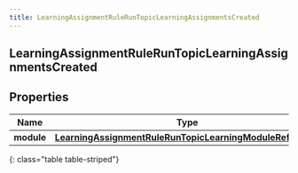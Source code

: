 ```yaml
---
title: LearningAssignmentRuleRunTopicLearningAssignmentsCreated
---
```


## LearningAssignmentRuleRunTopicLearningAssignmentsCreated

## Properties

| Name       | Type                                                                                                                                       | Description | Notes      |
| ---------- | ------------------------------------------------------------------------------------------------------------------------------------------ | ----------- | ---------- |
| **module** | <!----><!---->[**LearningAssignmentRuleRunTopicLearningModuleReference**](LearningAssignmentRuleRunTopicLearningModuleReference.md)<!----> |             | [optional] |

{: class="table table-striped"}
